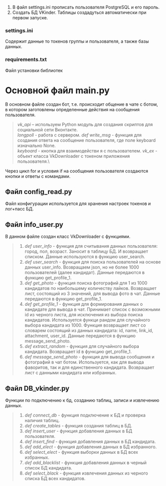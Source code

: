 1. В файл settings.ini прописать пользователя PostgreSQL и его пароль.
2. Создать БД VKinder. Таблицы создадуться автоматически при первом запуске.

### settings.ini
Содержит данные то токенов группы и пользователя, а также базы данных.

### requirements.txt
Файл установки библиотек


# Основной файл main.py
В основном файле создан бот, т.е. происходит общение в чате с ботом, в котором заготовлены определенные действия на сообщения пользователя.

>*vk_api* – используем Python модуль для создания скриптов для социальной сети Вконтакте.\
>*longpoll* - работа с сервером.
>*def write_msg* - функция для создания ответа на сообщение пользователя, где поле keyboard изначально None.\
>*keyboard* - кнопка для взаимодействи я с пользователем.
>*vk_ex* - объект класса VkDownloader с токеном приложения пользователя.\

Через цикл for и условия if на сообщения пользователя создаются кнопки и ответы с командами.

## Файл config_read.py
Файл конфигурации используется для хранения настроек токенов и лог+пасс БД.

## Файл info_user.py
В данном файле создан класс VkDownloader с функциями.
>1. *def user_info* - функция для считывания данных пользователя: город, пол, возраст. Заносит в таблицу БД. И возвращает списком. Данные используются в функцию user_search.
>2. *def user_search* - функция для поиска пользователей на основе данных user_info. Возвращаем json, но не более 1000  пользователей (далее кандидат). Данные передаются в функцию get_profile_1.
>3. *def get_photo* - функция поиска фотографий для 1 из 1000 кандидатов по наибольшему количеству лайков. Возвращает лист, состоящий из 3 значений, для вывода фото в чат. Данные передаются в функцию get_profile_1.
>4. *def get_profile_1* - функция для формирования данных о кандидате для вывода в чат. Принимает список с возможными id из черного листа, для исключения из выбора поиска кандидатов. Используется функци рандом для случайного выбора кандидата из 1000. Функция возвращает лист со словарем состоящий из данных кандидата: id, name, link_id, attachment, user_id. Данные передаются в функцию message_send_photo.
>5. *def extract_random* - функция для случайного выбора кандидата. Возвращает id в функцию get_profile_1.
>6. *def message_send_photo* - функция для вывода сообщения и фотографий в чат ботом. Используется, как для вывода фаворитов, так и для единственного кандидата. Возвращает лист с данными кандидата или избранных.

## Файл DB_vkinder.py
Функции по подключению к бд, созданию таблиц, записи и извлечению данных.
>1. *def connect_db* - функция подключение к БД и проверка наличия таблиц.
>2. *def create_tables* - функция создания таблиц в БД.
>3. *def insert_user* - функция добавления данных в БД пользователя.
>4. *def insert_find* - функция добавления данных в БД кандидата.
>5. *def add_elect* - функция добавления данных в БД избранного.
>6. *def select_elect* - функция выборки данных в БД всех избранных.
>7. *def add_blacklist* - функция добавления данных в черный список БД кандидата.
>8. *def select_black* - функция извлечения данных из черного списка БД всех кандидатов.